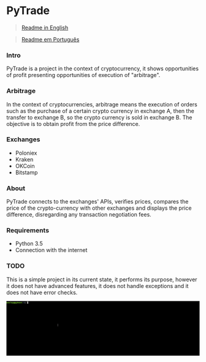 # PyTrade

> [Readme in English](README.md)


> [Readme em Português](README_PT-BR.md)

### Intro
PyTrade is a project in the context of cryptocurrency, it shows opportunities of profit presenting opportunities of execution of "arbitrage".

### Arbitrage
In the context of cryptocurrencies, arbitrage means the execution of orders such as the purchase of a certain crypto currency in exchange A, then the transfer to exchange B, so the crypto currency is sold in exchange B. The objective is to obtain profit from the price difference.

### Exchanges
- Poloniex
- Kraken
- OKCoin
- Bitstamp

### About
PyTrade connects to the exchanges' APIs, verifies prices, compares the price of the crypto-currency with other exchanges and displays the price difference, disregarding any transaction negotiation fees.

### Requirements
- Python 3.5
- Connection with the internet

### TODO
This is a simple project in its current state, it performs its purpose, however it does not have advanced features, it does not handle exceptions and it does not have error checks.


![Demo](assets/demo.gif)